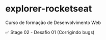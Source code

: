 # explorer-rocketseat
Curso de formação de Desenvolvimento Web

✅ Stage 02 - Desafio 01 (Corrigindo bugs)
